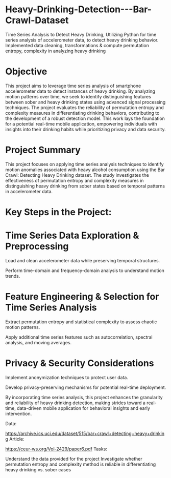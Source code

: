 # Heavy-Drinking-Detection---Bar-Crawl-Dataset
Time Series Analysis to Detect Heavy Drinking, Utilizing Python for time series analysis of accelerometer data, to detect heavy drinking behavior. Implemented data cleaning, transformations &amp; compute permutation entropy, complexity in analyzing heavy drinking 

# Objective

This project aims to leverage time series analysis of smartphone accelerometer data to detect instances of heavy drinking. By analyzing motion patterns over time, we seek to identify distinguishing features between sober and heavy drinking states using advanced signal processing techniques. The project evaluates the reliability of permutation entropy and complexity measures in differentiating drinking behaviors, contributing to the development of a robust detection model. This work lays the foundation for a potential real-time mobile application, empowering individuals with insights into their drinking habits while prioritizing privacy and data security.

# Project Summary

This project focuses on applying time series analysis techniques to identify motion anomalies associated with heavy alcohol consumption using the Bar Crawl: Detecting Heavy Drinking dataset. The study investigates the effectiveness of permutation entropy and complexity measures in distinguishing heavy drinking from sober states based on temporal patterns in accelerometer data.

# Key Steps in the Project:

# Time Series Data Exploration & Preprocessing

Load and clean accelerometer data while preserving temporal structures.

Perform time-domain and frequency-domain analysis to understand motion trends.

# Feature Engineering & Selection for Time Series Analysis

Extract permutation entropy and statistical complexity to assess chaotic motion patterns.

Apply additional time series features such as autocorrelation, spectral analysis, and moving averages.

# Privacy & Security Considerations

Implement anonymization techniques to protect user data.

Develop privacy-preserving mechanisms for potential real-time deployment.

By incorporating time series analysis, this project enhances the granularity and reliability of heavy drinking detection, making strides toward a real-time, data-driven mobile application for behavioral insights and early intervention.

Data:

https://archive.ics.uci.edu/dataset/515/bar+crawl+detecting+heavy+drinking
Article:

https://ceur-ws.org/Vol-2429/paper6.pdf
Tasks:

Understand the data provided for the project
Investigate whether permutation entropy and complexity method is reliable in differentiating heavy drinking vs. sober cases

